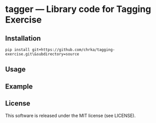 # tagger — Library code for Tagging Exercise


## Installation

```shell script
pip install git+https://github.com/chrka/tagging-exercise.git\&subdirectory=source
```

## Usage



## Example


## License

This software is released under the MIT license (see LICENSE).